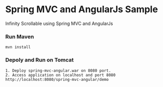 # Spring MVC and AngularJs Sample
Infinity Scrollable using Spring MVC and AngularJs

### Run Maven
```
mvn install
```

### Depoly and Run on Tomcat
```
1. Deploy spring-mvc-angular.war on 8080 port.
2. Access application on localhost and port 8080 http://localhost:8080/spring-mvc-angular/demo
```

